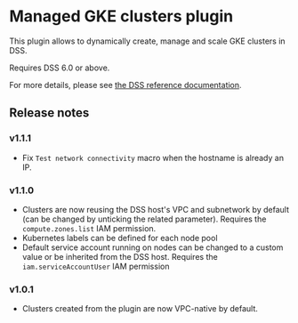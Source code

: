 # Managed GKE clusters plugin

This plugin allows to dynamically create, manage and scale GKE clusters in DSS.

Requires DSS 6.0 or above.

For more details, please see [the DSS reference documentation](https://doc.dataiku.com/dss/latest/containers/gke/index.html).

## Release notes

### v1.1.1
- Fix `Test network connectivity` macro when the hostname is already an IP.

### v1.1.0

- Clusters are now reusing the DSS host's VPC and subnetwork by default (can be changed by unticking the related parameter). Requires the `compute.zones.list` IAM permission.
- Kubernetes labels can be defined for each node pool
- Default service account running on nodes can be changed to a custom value or be inherited from the DSS host. Requires the `iam.serviceAccountUser` IAM permission

### v1.0.1

- Clusters created from the plugin are now VPC-native by default.
